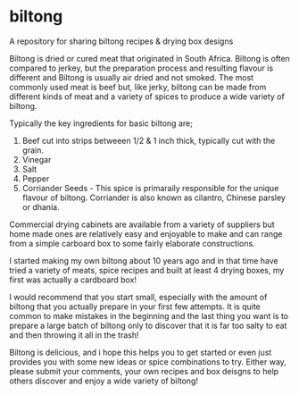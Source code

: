 # biltong
A repository for sharing biltong recipes &amp; drying box designs

Biltong is dried or cured meat that originated in South Africa.  Biltong is often compared to jerkey, but the preparation process and resulting flavour is different and Biltong is usually air dried and not smoked.  The most commonly used meat is beef but, like jerky, biltong can be made from different kinds of meat and a variety of spices to produce a wide variety of biltong.  

Typically the key ingredients for basic biltong are;
1. Beef cut into strips betweeen 1/2 & 1 inch thick, typically cut with the grain.
2. Vinegar
3. Salt
4. Pepper
5. Corriander Seeds - This spice is primaraily responsible for the unique flavour of biltong. Corriander is also known as cilantro, Chinese parsley or dhania.

Commercial drying cabinets are available from a variety of suppliers but home made ones are relatively easy and enjoyable to make and can range from a simple carboard box to some fairly elaborate constructions.

I started making my own biltong about 10 years ago and in that time have tried a variety of meats, spice recipes and built at least 4 drying boxes, my first was actually a cardboard box!

I would recommend that you start small, especially with the amount of biltong that you actually prepare in your first few attempts.  It is quite common to make mistakes in the beginning and the last thing you want is to prepare a large batch of biltong only to discover that it is far too salty to eat and then throwing it all in the trash!

Biltong is delicious, and i hope this helps you to get started or even just provides you with some new ideas or spice combinations to try.  Either way, please submit your comments, your own recipes and box deisgns to help others discover and enjoy a wide variety of biltong!
